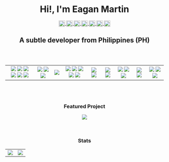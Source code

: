 <h1 align="center">Hi!, I'm Eagan Martin</h1>

<p align="center">
  <a href="https://github.com/pupupulp" target="blank">
  <img align="center" 
    src="https://cdn.jsdelivr.net/npm/simple-icons@3.12.0/icons/github.svg"
    alt="pupupulp" 
    height="20" width="20"/>
  </a>

  <a href="https://dev.to/pupupulp" target="blank">
  <img align="center" 
    src="https://cdn.jsdelivr.net/npm/simple-icons@3.12.0/icons/dev-dot-to.svg"
    alt="pupupulp" 
    height="20" width="20"/>
  </a>

  <a href="https://codesandbox.io/u/pupupulp" target="blank">
  <img align="center" 
    src="https://cdn.jsdelivr.net/npm/simple-icons@3.12.0/icons/codesandbox.svg"
    alt="pupupulp" 
    height="20" width="20"/>
  </a>

  <a href="https://www.hackerrank.com/pupupulp?hr_r=1" target="blank">
  <img align="center" 
    src="https://cdn.jsdelivr.net/npm/simple-icons@3.12.0/icons/hackerrank.svg"
    alt="pupupulp" 
    height="20" width="20"/>
  </a>

  <a href="https://www.linkedin.com/in/eagan-charles-martin-a5a172186" target="blank">
  <img align="center" 
    src="https://cdn.jsdelivr.net/npm/simple-icons@3.12.0/icons/linkedin.svg"
    alt="pupupulp" 
    height="20" width="20"/>
  </a>

  <a href="https://500px.com/p/martinece?view=photos" target="blank">
  <img align="center" 
    src="https://cdn.jsdelivr.net/npm/simple-icons@3.12.0/icons/500px.svg"
    alt="martinece" 
    height="20" width="20"/>
  </a>

  <a href="https://www.eyeem.com/u/martinece" target="blank">
  <img align="center" 
    src="https://cdn.jsdelivr.net/npm/simple-icons@3.12.0/icons/eyeem.svg"
    alt="martinece" 
    height="20" width="20"/>
  </a>
</p>

<h2 align="center">A subtle developer from Philippines (PH)</h2>

<br>
<br>

<table align="center" width="100%" cellspacing="0" cellpadding="0" style="border: none; border-collapse: collapse;">
  <tr style="border: none; border-collapse: collapse;">
    <!-- Langauges -->
    <td style="border: none; border-collapse: collapse;" align="center">
      <a src="https://www.javascript.com/"><img src="https://img.icons8.com/color/48/000000/javascript.png"/></a>
      <a src="https://www.typescriptlang.org/"><img src="https://img.icons8.com/color/48/000000/typescript.png"/></a>
      <a src=""><img src="https://img.icons8.com/color/48/000000/php.png"/></a>
      <a src=""><img src="https://img.icons8.com/color/48/000000/java-coffee-cup-logo.png"/></a>
      <a src=""><img src="https://img.icons8.com/color/48/000000/c-sharp-logo.png"/></a>
      <a src=""><img src="https://img.icons8.com/color/48/000000/python.png"/></a>
    </td>
    <!-- Frameworks -->
    <td style="border: none; border-collapse: collapse;" align="center">
      <a src="https://reactnative.dev/"><img src="https://img.icons8.com/color/48/000000/react-native.png"/></a>
      <a src="https://nodejs.org/"><img src="https://img.icons8.com/color/48/000000/nodejs.png"/></a>
      <a src="https://www.npmjs.com/"><img src="https://img.icons8.com/color/48/000000/npm.png"/></a>
    </td>
    <!-- Machine Learning -->        
    <td style="border: none; border-collapse: collapse;" align="center">
      <a src=""><img src="https://img.icons8.com/color/48/000000/tensorflow.png"/></a>
    </td>
    <!-- Databases -->        
    <td style="border: none; border-collapse: collapse;" align="center">
      <a src=""><img src="https://img.icons8.com/color/48/000000/mongodb.png"/></a>
      <a src=""><img src="https://img.icons8.com/color/48/000000/postgreesql.png"/></a>
      <a src=""><img src="https://img.icons8.com/color/48/000000/mysql.png"/></a>
      <a src=""><img src="https://img.icons8.com/color/48/000000/firebase.png"/></a>
      <a src=""><img src="https://img.icons8.com/color/48/000000/redis.png"/></a>
    </td>
    <!-- Cloud Providers -->        
    <td style="border: none; border-collapse: collapse;" align="center">
      <a src=""><img src="https://img.icons8.com/color/48/000000/google-cloud-platform.png"/></a>
      <a src=""><img src="https://img.icons8.com/color/48/000000/amazon-web-services.png"/></a>
    </td>
    <!-- CI/CD -->        
    <td style="border: none; border-collapse: collapse;" align="center">
      <a src="https://www.docker.com/"><img src="https://img.icons8.com/color/48/000000/docker.png"/></a>
      <a src="https://www.jenkins.io/"><img src="https://img.icons8.com/color/48/000000/jenkins.png"/></a>
    </td>
    <!-- Version Control -->        
    <td style="border: none; border-collapse: collapse;" align="center">
      <a src=""><img src="https://img.icons8.com/color/48/000000/git.png"/></a>
      <a src=""><img src="https://img.icons8.com/fluent/48/000000/github.png"/></a>
      <a src=""><img src="https://img.icons8.com/color/48/000000/bitbucket.png"/></a>
    </td>
    <!-- Tools -->        
    <td style="border: none; border-collapse: collapse;" align="center">
      <a src="https://code.visualstudio.com/"><img src="https://img.icons8.com/fluent/48/000000/visual-studio-code-2019.png"/></a>
      <a src=""><img src="https://img.icons8.com/color/48/000000/markdown.png"/></a>
    </td>
    </td>
    <!-- OSes -->        
    <td style="border: none; border-collapse: collapse;" align="center">
      <a src=""><img src="https://img.icons8.com/color/48/000000/linux.png"/></a>
      <a src=""><img src="https://img.icons8.com/color/48/000000/ubuntu--v1.png"/></a>
      <a src=""><img src="https://img.icons8.com/color/48/000000/debian.png"/></a>
    </td>
  </tr>
</table>

<br>
<br>

<h3 align="center">Featured Project</h3>

<div align="center">
<a href="https://github.com/pupupulp/unpayd-app">
  <img src="https://github-readme-stats.vercel.app/api/pin/?username=pupupulp&repo=unpayd-app&show_owner=true"/>
</a>
</div>

<br>
<br>

<h3 align="center">Stats</h3>

<table align="center" width="100%" cellspacing="0" cellpadding="0" style="border: none; border-collapse: collapse;">
  <tr style="border: none; border-collapse: collapse;">
    <td style="border: none; border-collapse: collapse;">
      <img src="https://github-readme-stats.vercel.app/api?username=pupupulp&count_private=true&show_icons=true&include_all_commits=true&custom_title=Github Stats&hide_title=true"/>
    </td>
    <td style="border: none; border-collapse: collapse;">
      <img src="https://github-readme-stats.vercel.app/api/top-langs/?username=pupupulp&langs_count=8&layout=compact&hide_title=true"/>
    </td>
  </tr>
</table>

